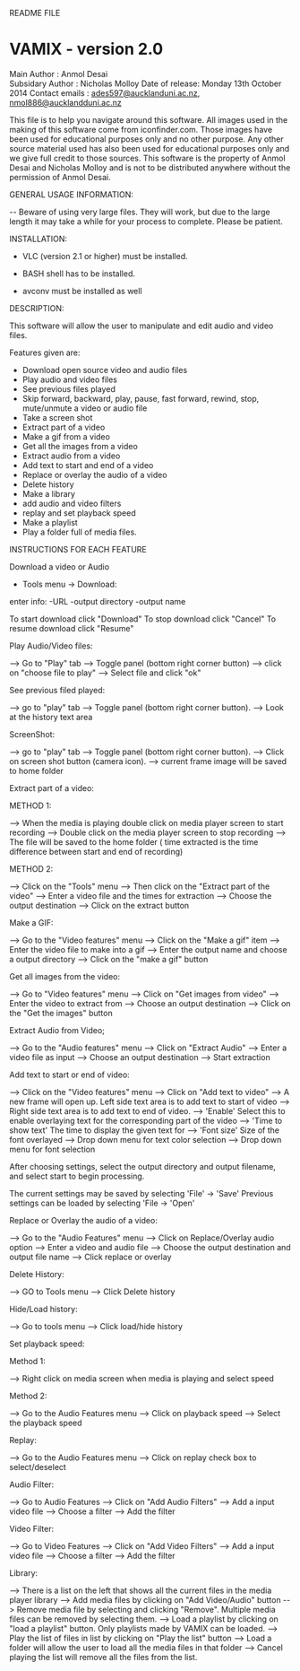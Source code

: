 README FILE

VAMIX - version 2.0 
====================

Main Author : Anmol Desai  
Subsidary Author : Nicholas Molloy
Date of release: Monday 13th October 2014
Contact emails : ades597@aucklanduni.ac.nz, nmol886@aucklandduni.ac.nz


This file is to help you navigate around this software. All images used in the making of this software come from iconfinder.com. Those images have 
been used for educational purposes only and no other purpose. Any other source material used has also been used for educational purposes only and we give full credit to those sources. This software is the property of Anmol Desai and Nicholas Molloy and is not to be distributed anywhere without the permission of Anmol Desai.


GENERAL USAGE INFORMATION:

-- Beware of using very large files. They will work, but due to the large length it may take a while for your process to complete. Please be patient.


INSTALLATION:

- VLC (version 2.1 or higher) must be installed.

- BASH shell has to be installed.

- avconv must be installed as well


DESCRIPTION:

This software will allow the user to manipulate and edit audio and video files. 

Features given are:

 - Download open source video and audio files
 - Play audio and video files
 - See previous files played
 - Skip forward, backward, play, pause, fast forward, rewind, stop, mute/unmute a video or audio file
 - Take a screen shot
 - Extract part of a video
 - Make a gif from a video
 - Get all the images from a video
 - Extract audio from a video
 - Add text to start and end of a video
 - Replace or overlay the audio of a video
 - Delete history
 - Make a library
 - add audio and video filters
 - replay and set playback speed
 - Make a playlist
 - Play a folder full of media files.


INSTRUCTIONS FOR EACH FEATURE


Download a video or Audio

- Tools menu -> Download:
	
enter info:
-URL
-output directory
-output name

To start download click "Download"
To stop download click "Cancel"
To resume download click "Resume"
	

Play Audio/Video files:

 --> Go to "Play" tab 
 --> Toggle panel (bottom right corner button) 
 --> click on "choose file to play"
 --> Select file and click "ok"

	
See previous filed played:

--> go to "play" tab
--> Toggle panel (bottom right corner button).
--> Look at the history text area


ScreenShot:

--> go to "play" tab
--> Toggle panel (bottom right corner button).
--> Click on screen shot button (camera icon).
--> current frame image will be saved to home folder


Extract part of a video:

METHOD 1:

--> When the media is playing double click on media player screen to start recording
--> Double click on the media player screen to stop recording
--> The file will be saved to the home folder ( time extracted is the time difference between start and end of recording)

METHOD 2:

--> Click on the "Tools" menu
--> Then click on the "Extract part of the video"
--> Enter a video file and the times for extraction
--> Choose the output destination
--> Click on the extract button 


Make a GIF:

--> Go to the "Video features" menu
--> Click on the "Make a gif" item
--> Enter the video file to make into a gif
--> Enter the output name and choose a output directory
--> Click on the "make a gif" button


Get all images from the video:
	
--> Go to "Video features" menu
--> Click on "Get images from video"
--> Enter the video to extract from
--> Choose an output destination
--> Click on the "Get the images" button


Extract Audio from Video;

--> Go to the "Audio features" menu
--> Click on "Extract Audio"
--> Enter a video file as input
--> Choose an output destination
--> Start extraction


Add text to start or end of video:

--> Click on the "Video features" menu
--> Click on "Add text to video"
--> A new frame will open up. Left side text area is to add text to start of video
--> Right side text area is to add text to end of video.
--> 'Enable' Select this to enable overlaying text for the corresponding part of the video
--> 'Time to show text' The time to display the given text for
--> 'Font size' Size of the font overlayed
--> Drop down menu for text color selection
--> Drop down menu for font selection

After choosing settings, select the output directory and output filename, and select start to begin processing.

The current settings may be saved by selecting 'File' -> 'Save'
Previous settings can be loaded by selecting 'File -> 'Open'
	

Replace or Overlay the audio of a video:

--> Go to the "Audio Features" menu
--> Click on Replace/Overlay audio option
--> Enter a video and audio file
--> Choose the output destination and output file name
--> Click replace or overlay


Delete History:
	
--> GO to Tools menu
--> Click Delete history

Hide/Load history:

--> Go to tools menu
--> Click load/hide history

Set playback speed:

Method 1:

--> Right click on media screen when media is playing and select speed

Method 2:

--> Go to the Audio Features menu
--> Click on playback speed
--> Select the playback speed

Replay:

--> Go to the Audio Features menu
--> Click on replay check box to select/deselect

Audio Filter:

--> Go to Audio Features
--> Click on "Add Audio Filters"
--> Add a input video file
--> Choose a filter
--> Add the filter

Video Filter:

--> Go to Video Features
--> Click on "Add Video Filters"
--> Add a input video file
--> Choose a filter
--> Add the filter


Library:

--> There is a list on the left that shows all the current files in the media player library
--> Add media files by clicking on "Add Video/Audio" button
--> Remove media file by selecting and clicking "Remove". Multiple media files can be removed by selecting them.
--> Load a playlist by clicking on "load a playlist" button. Only playlists made by VAMIX can be loaded.
--> Play the list of files in list by clicking on "Play the list" button
--> Load a folder will allow the user to load all the media files in that folder
--> Cancel playing the list will remove all the files from the list.

